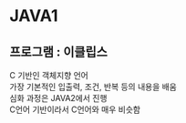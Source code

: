 # JAVA1
<h2>프로그램 : 이클립스</h2>
C 기반인 객체지향 언어<br>
가장 기본적인 입출력, 조건, 반복 등의 내용을 배움<br>
심화 과정은 JAVA2에서 진행<br>
C언어 기반이라서 C언어와 매우 비슷함<br>

